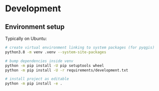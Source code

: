 # Development

## Environment setup

Typically on Ubuntu:

```bash
# create virtual environment linking to system packages (for pyqgis)
python3.8 -m venv .venv --system-site-packages

# bump dependencies inside venv
python -m pip install -U pip setuptools wheel
python -m pip install -U -r requirements/development.txt

# install project as editable
python -m pip install -e .
```
